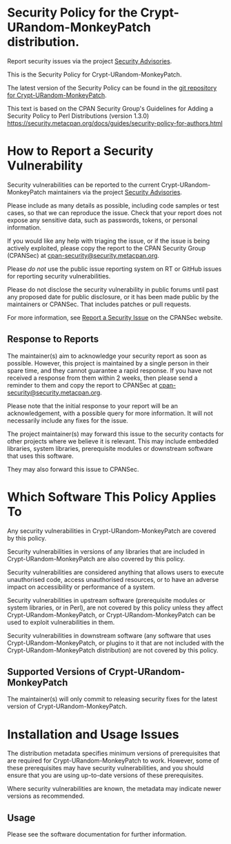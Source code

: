 # Security Policy for the Crypt-URandom-MonkeyPatch distribution.

Report security issues via the project
[Security Advisories](https://github.com/robrwo/perl-Crypt-URandom-MonkeyPatch/security/advisories).

This is the Security Policy for Crypt-URandom-MonkeyPatch.

The latest version of the Security Policy can be found in the
[git repository for Crypt-URandom-MonkeyPatch](https://github.com/robrwo/perl-Crypt-URandom-MonkeyPatch).

This text is based on the CPAN Security Group's Guidelines for Adding
a Security Policy to Perl Distributions (version 1.3.0)
https://security.metacpan.org/docs/guides/security-policy-for-authors.html

# How to Report a Security Vulnerability

Security vulnerabilities can be reported to the current Crypt-URandom-MonkeyPatch
maintainers via the project
[Security Advisories](https://github.com/robrwo/perl-Crypt-URandom-MonkeyPatch/security/advisories).

Please include as many details as possible, including code samples
or test cases, so that we can reproduce the issue.  Check that your
report does not expose any sensitive data, such as passwords,
tokens, or personal information.

If you would like any help with triaging the issue, or if the issue
is being actively exploited, please copy the report to the CPAN
Security Group (CPANSec) at <cpan-security@security.metacpan.org>.

Please *do not* use the public issue reporting system on RT or
GitHub issues for reporting security vulnerabilities.

Please do not disclose the security vulnerability in public forums
until past any proposed date for public disclosure, or it has been
made public by the maintainers or CPANSec.  That includes patches or
pull requests.

For more information, see
[Report a Security Issue](https://security.metacpan.org/docs/report.html)
on the CPANSec website.

## Response to Reports

The maintainer(s) aim to acknowledge your security report as soon as
possible.  However, this project is maintained by a single person in
their spare time, and they cannot guarantee a rapid response.  If you
have not received a response from them within 2 weeks, then
please send a reminder to them and copy the report to CPANSec at
<cpan-security@security.metacpan.org>.

Please note that the initial response to your report will be an
acknowledgement, with a possible query for more information.  It
will not necessarily include any fixes for the issue.

The project maintainer(s) may forward this issue to the security
contacts for other projects where we believe it is relevant.  This
may include embedded libraries, system libraries, prerequisite
modules or downstream software that uses this software.

They may also forward this issue to CPANSec.

# Which Software This Policy Applies To

Any security vulnerabilities in Crypt-URandom-MonkeyPatch are covered by this policy.

Security vulnerabilities in versions of any libraries that are
included in Crypt-URandom-MonkeyPatch are also covered by this policy.

Security vulnerabilities are considered anything that allows users
to execute unauthorised code, access unauthorised resources, or to
have an adverse impact on accessibility or performance of a system.

Security vulnerabilities in upstream software (prerequisite modules
or system libraries, or in Perl), are not covered by this policy
unless they affect Crypt-URandom-MonkeyPatch, or Crypt-URandom-MonkeyPatch can
be used to exploit vulnerabilities in them.

Security vulnerabilities in downstream software (any software that
uses Crypt-URandom-MonkeyPatch, or plugins to it that are not included with the
Crypt-URandom-MonkeyPatch distribution) are not covered by this policy.

## Supported Versions of Crypt-URandom-MonkeyPatch

The maintainer(s) will only commit to releasing security fixes for
the latest version of Crypt-URandom-MonkeyPatch.

# Installation and Usage Issues

The distribution metadata specifies minimum versions of
prerequisites that are required for Crypt-URandom-MonkeyPatch to work.  However, some
of these prerequisites may have security vulnerabilities, and you
should ensure that you are using up-to-date versions of these
prerequisites.

Where security vulnerabilities are known, the metadata may indicate
newer versions as recommended.

## Usage

Please see the software documentation for further information.

